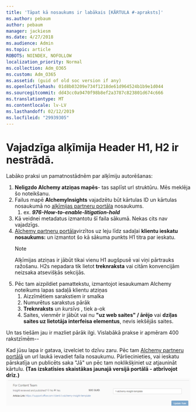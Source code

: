 ```yaml
---
title: 'Tāpat kā nosaukums ir labākais [KĀRTULA #-apraksts]'
ms.author: pebaum
author: pebaum
manager: jackiesm
ms.date: 4/27/2018
ms.audience: Admin
ms.topic: article
ROBOTS: NOINDEX, NOFOLLOW
localization_priority: Normal
ms.collection: Adm_O365
ms.custom: Adm_O365
ms.assetid: (guid of old soc version if any)
ms.openlocfilehash: 01d8b03209e734f1218de61d964524b1b9e1d044
ms.sourcegitcommit: dd43cc0a9470f98b8ef2a3787c823801d674c666
ms.translationtype: MT
ms.contentlocale: lv-LV
ms.lasthandoff: 02/12/2019
ms.locfileid: "29939305"
---
```

# <a name="required-alchemy-header-h1-h2s-dont-work"></a>Vajadzīga alķīmija Header H1, H2 ir nestrādā.
Labāko praksi un pamatnostādnēm par alķīmiju autorēšanas:

1. **Neligzdo Alchemy atziņas mapēs**- tas saplīst url struktūru. Mēs meklēja šo noteikšanu.
1. Failus mapē **AlchemyInsights** vajadzētu būt kārtulas ID un kārtulas nosaukumā no [alķīmijas partneru portāla](https://alchemyportal.azurewebsites.net) nosaukums.
    1. ex. ***976-How-to-enable-litigation-hold***
1. Kā veidnei metadatus izmantotu šī faila sākumā. Nekas cits nav vajadzīgs.
1. [Alchemy partneru portāla](https://alchemyportal.azurewebsites.net)virzītos uz leju līdz sadaļai **klientu ieskatu nosaukums:** un izmantot šo kā sākuma punkts H1 titra par ieskatu. 
    > [!NOTE]
    > Alķīmijas atziņas ir jābūt tikai vienu H1 augšpusē vai viņi pārtrauks ražošanu. H2s nepadara tik lietot **treknraksta** vai citām konvencijām neizsaka atsevišķās sekcijās.
1. Pēc tam aizpildiet pamattekstu, izmantojot iesaukumam Alchemy noteikums lapas sadaļā klientu atziņas
    1. Aizzīmētiem sarakstiem ir smalka
    1. Numurētus sarakstus pārāk
    1. **Treknraksts** un *kursīvs* , tiek a-ok
    1. Saites, vienmēr ir jābūt vai nu **"uz web saites" / ārējo** vai **dziļas saites uz lietotāja interfeisa elementus**, nevis iekšējās saites.

Un tas tiešām jau ir mazliet pārāk ilgi. Vislabākā prakse ir apmēram 400 rakstzīmēm--

Kad jūsu lapa ir gatava, izvelciet to dzīvu zaru. Pēc tam [Alchemy partneru portālā](https://alchemyportal.azurewebsites.net) un url laukā ievadiet faila nosaukumu. Pārliecinieties, vai ieskatu pārskatīja un publicēts saka "Jā" un pēc tam noklikšķiniet uz atjaunināt kārtulu. **(Tas izskatīsies skaistākas jaunajā versijā portālā - atbrīvojot drīz.)** 
 ![url laukā](media/for-content-team.PNG)

